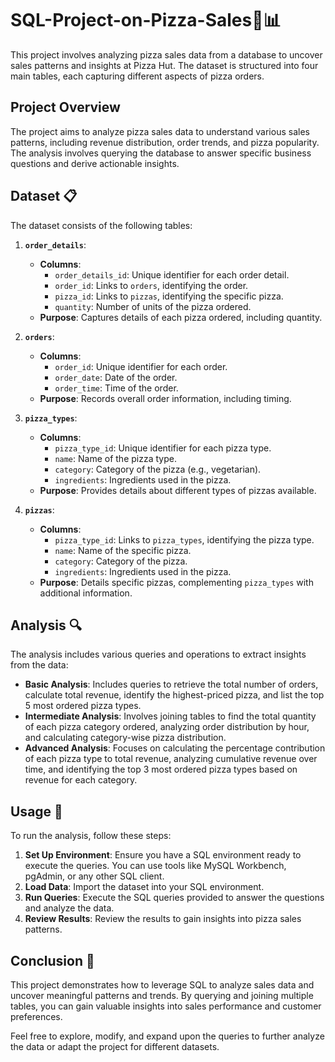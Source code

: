 # SQL-Project-on-Pizza-Sales🍕📊

This project involves analyzing pizza sales data from a database to uncover sales patterns and insights at Pizza Hut. The dataset is structured into four main tables, each capturing different aspects of pizza orders.

## Project Overview

The project aims to analyze pizza sales data to understand various sales patterns, including revenue distribution, order trends, and pizza popularity. The analysis involves querying the database to answer specific business questions and derive actionable insights.

## Dataset 📋

The dataset consists of the following tables:

1. **`order_details`**: 
   - **Columns**:
     - `order_details_id`: Unique identifier for each order detail.
     - `order_id`: Links to `orders`, identifying the order.
     - `pizza_id`: Links to `pizzas`, identifying the specific pizza.
     - `quantity`: Number of units of the pizza ordered.
   - **Purpose**: Captures details of each pizza ordered, including quantity.

2. **`orders`**:
   - **Columns**:
     - `order_id`: Unique identifier for each order.
     - `order_date`: Date of the order.
     - `order_time`: Time of the order.
   - **Purpose**: Records overall order information, including timing.

3. **`pizza_types`**:
   - **Columns**:
     - `pizza_type_id`: Unique identifier for each pizza type.
     - `name`: Name of the pizza type.
     - `category`: Category of the pizza (e.g., vegetarian).
     - `ingredients`: Ingredients used in the pizza.
   - **Purpose**: Provides details about different types of pizzas available.

4. **`pizzas`**:
   - **Columns**:
     - `pizza_type_id`: Links to `pizza_types`, identifying the pizza type.
     - `name`: Name of the specific pizza.
     - `category`: Category of the pizza.
     - `ingredients`: Ingredients used in the pizza.
   - **Purpose**: Details specific pizzas, complementing `pizza_types` with additional information.

## Analysis 🔍

The analysis includes various queries and operations to extract insights from the data:

- **Basic Analysis**: Includes queries to retrieve the total number of orders, calculate total revenue, identify the highest-priced pizza, and list the top 5 most ordered pizza types.
- **Intermediate Analysis**: Involves joining tables to find the total quantity of each pizza category ordered, analyzing order distribution by hour, and calculating category-wise pizza distribution.
- **Advanced Analysis**: Focuses on calculating the percentage contribution of each pizza type to total revenue, analyzing cumulative revenue over time, and identifying the top 3 most ordered pizza types based on revenue for each category.

## Usage 🚀

To run the analysis, follow these steps:

1. **Set Up Environment**: Ensure you have a SQL environment ready to execute the queries. You can use tools like MySQL Workbench, pgAdmin, or any other SQL client.
2. **Load Data**: Import the dataset into your SQL environment.
3. **Run Queries**: Execute the SQL queries provided to answer the questions and analyze the data.
4. **Review Results**: Review the results to gain insights into pizza sales patterns.

## Conclusion 🎉

This project demonstrates how to leverage SQL to analyze sales data and uncover meaningful patterns and trends. By querying and joining multiple tables, you can gain valuable insights into sales performance and customer preferences.

Feel free to explore, modify, and expand upon the queries to further analyze the data or adapt the project for different datasets.
